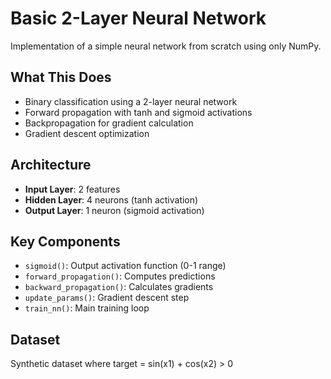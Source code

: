 # Basic 2-Layer Neural Network

Implementation of a simple neural network from scratch using only NumPy.

## What This Does

- Binary classification using a 2-layer neural network
- Forward propagation with tanh and sigmoid activations
- Backpropagation for gradient calculation
- Gradient descent optimization

## Architecture

- **Input Layer**: 2 features
- **Hidden Layer**: 4 neurons (tanh activation)
- **Output Layer**: 1 neuron (sigmoid activation)

## Key Components

- `sigmoid()`: Output activation function (0-1 range)
- `forward_propagation()`: Computes predictions
- `backward_propagation()`: Calculates gradients
- `update_params()`: Gradient descent step
- `train_nn()`: Main training loop

## Dataset

Synthetic dataset where target = sin(x1) + cos(x2) > 0
